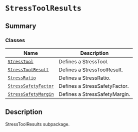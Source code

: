<a id="stresstoolresults"></a>

# `StressToolResults`

<a id="summary"></a>

## Summary

### Classes

| Name | Description |
|--------------------------------------------------------------------------------------------------------------------------------------------------------|-------------------------------|
| [`StressTool`](StressTool.md#ansys.mechanical.stubs.v241.Ansys.ACT.Automation.Mechanical.Results.StressToolResults.StressTool)                         | Defines a StressTool.         |
| [`StressToolResult`](StressToolResult.md#ansys.mechanical.stubs.v241.Ansys.ACT.Automation.Mechanical.Results.StressToolResults.StressToolResult)       | Defines a StressToolResult.   |
| [`StressRatio`](StressRatio.md#ansys.mechanical.stubs.v241.Ansys.ACT.Automation.Mechanical.Results.StressToolResults.StressRatio)                      | Defines a StressRatio.        |
| [`StressSafetyFactor`](StressSafetyFactor.md#ansys.mechanical.stubs.v241.Ansys.ACT.Automation.Mechanical.Results.StressToolResults.StressSafetyFactor) | Defines a StressSafetyFactor. |
| [`StressSafetyMargin`](StressSafetyMargin.md#ansys.mechanical.stubs.v241.Ansys.ACT.Automation.Mechanical.Results.StressToolResults.StressSafetyMargin) | Defines a StressSafetyMargin. |

<a id="description"></a>

## Description

StressToolResults subpackage.

<!-- !! processed by numpydoc !! -->

